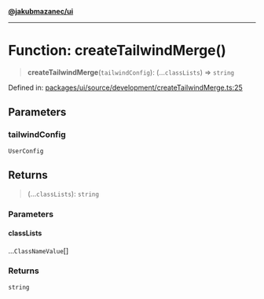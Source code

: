 [**@jakubmazanec/ui**](../README.md)

---

# Function: createTailwindMerge()

> **createTailwindMerge**(`tailwindConfig`): (...`classLists`) => `string`

Defined in:
[packages/ui/source/development/createTailwindMerge.ts:25](https://github.com/jakubmazanec/tools/blob/5907d31a071e860d7db8b8a00f698d18fe23e18a/packages/ui/source/development/createTailwindMerge.ts#L25)

## Parameters

### tailwindConfig

`UserConfig`

## Returns

> (...`classLists`): `string`

### Parameters

#### classLists

...`ClassNameValue`[]

### Returns

`string`
